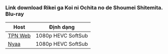 ### **Link download Rikei ga Koi ni Ochita no de Shoumei Shitemita. Blu-ray**

| Host          | Định dạng          |
| ------------- |:------------------:|
| [TPN Web](https://ddl.tpnteam.workers.dev/0:/Rikei%20ga%20Koi%20ni%20Ochita%20no%20de%20Shoumei%20shitemita/)  | 1080p HEVC SoftSub |
| [Nyaa](https://nyaa.si/view/1955872)    | 1080p HEVC SoftSub |
